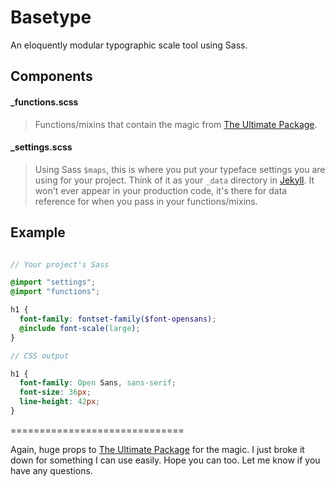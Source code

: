 # Basetype

An eloquently modular typographic scale tool using Sass.

## Components

#### _functions.scss
> Functions/mixins that contain the magic from [The Ultimate Package](https://github.com/ultimate-package/tools.font-scale).

#### _settings.scss
> Using Sass `$maps`, this is where you put your typeface settings you are using for your project. Think of it as your `_data` directory in [Jekyll](http://jekyllrb.com/docs/datafiles/). It won't ever appear in your production code, it's there for data reference for when you pass in your functions/mixins.

## Example

```scss

// Your project's Sass

@import "settings";
@import "functions";

h1 {
  font-family: fontset-family($font-opensans);
  @include font-scale(large);
}

// CSS output

h1 {
  font-family: Open Sans, sans-serif;
  font-size: 36px;
  line-height: 42px;
}
```

==============================

Again, huge props to [The Ultimate Package](https://github.com/ultimate-package/tools.font-scale) for the magic. I just broke it down for something I can use easily. Hope you can too. Let me know if you have any questions.
